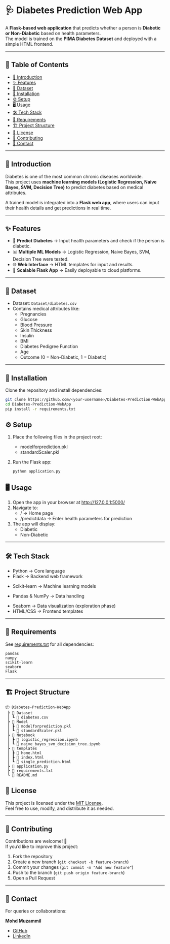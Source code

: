 # 🩺 Diabetes Prediction Web App  

A **Flask-based web application** that predicts whether a person is **Diabetic or Non-Diabetic** based on health parameters.  
The model is trained on the **PIMA Diabetes Dataset** and deployed with a simple HTML frontend.  

---

## 📑 Table of Contents  

- [📖 Introduction](#-introduction)  
- [✨ Features](#-features)  
- [📂 Dataset](#-dataset)  
- [🚀 Installation](#-installation)  
- [⚙️ Setup](#️-setup)  
- [🖥️ Usage](#️-usage)  
- [🛠️ Tech Stack](#-tech-stack)  
- [📌 Requirements](#-requirements)  
- [🏗️ Project Structure](#️-project-structure)  
- [📄 License](#-license)  
- [🤝 Contributing](#-contributing)  
- [📧 Contact](#-contact)  

---

## 📖 Introduction  

Diabetes is one of the most common chronic diseases worldwide.  
This project uses **machine learning models (Logistic Regression, Naive Bayes, SVM, Decision Tree)** to predict diabetes based on medical attributes.  

A trained model is integrated into a **Flask web app**, where users can input their health details and get predictions in real time.  

---

## ✨ Features  

- 🧪 **Predict Diabetes** → Input health parameters and check if the person is diabetic.  
- 📊 **Multiple ML Models** → Logistic Regression, Naive Bayes, SVM, Decision Tree were tested.  
- 🌐 **Web Interface** → HTML templates for input and results.  
- 🔧 **Scalable Flask App** → Easily deployable to cloud platforms.  

---

## 📂 Dataset  

- Dataset: `Dataset/diabetes.csv`  
- Contains medical attributes like:  
  - Pregnancies  
  - Glucose  
  - Blood Pressure  
  - Skin Thickness  
  - Insulin  
  - BMI  
  - Diabetes Pedigree Function  
  - Age  
  - Outcome (0 = Non-Diabetic, 1 = Diabetic)  

---

## 🚀 Installation  

Clone the repository and install dependencies:  

```bash
git clone https://github.com/<your-username>/Diabetes-Prediction-WebApp.git
cd Diabetes-Prediction-WebApp
pip install -r requirements.txt
```

## ⚙️ Setup

1. Place the following files in the project root:
   * modelforprediction.pkl
   * standardScaler.pkl

2. Run the Flask app:
   ```text
   python application.py
   ```

## 🖥️ Usage

1. Open the app in your browser at http://127.0.0.1:5000/
2. Navigate to:
   * / → Home page
   * /predictdata → Enter health parameters for prediction 
3. The app will display:
   * Diabetic
   * Non-Diabetic
---

## 🛠️ Tech Stack

* Python → Core language
* Flask → Backend web framework
- Scikit-learn → Machine learning models
+ Pandas & NumPy → Data handling
* Seaborn → Data visualization (exploration phase)
* HTML/CSS → Frontend templates

---

## 📌 Requirements

See [requirements.txt](https://github.com/Mohd-Muzammil7052/Diabetes_Prediction_Ml/blob/main/requirements.txt) for all dependencies:

```text
pandas
numpy
scikit-learn
seaborn
Flask
```

---

## 🏗️ Project Structure  

```text
📦 Diabetes-Prediction-WebApp
 ┣ 📂 Dataset
 ┃ ┗ 📜 diabetes.csv
 ┣ 📂 Model
 ┃ ┣ 📜 modelforprediction.pkl
 ┃ ┗ 📜 standardScaler.pkl
 ┣ 📂 Notebook
 ┃ ┣ 📜 logistic_regression.ipynb
 ┃ ┗ 📜 naive_bayes_svm_decision_tree.ipynb
 ┣ 📂 templates
 ┃ ┣ 📜 home.html
 ┃ ┣ 📜 index.html
 ┃ ┗ 📜 single_prediction.html
 ┣ 📜 application.py
 ┣ 📜 requirements.txt
 ┗ 📜 README.md
```

## 📄 License  

This project is licensed under the [MIT License](https://opensource.org/license/mit).  
Feel free to use, modify, and distribute it as needed.

---

## 🤝 Contributing  

Contributions are welcome! 🎉  
If you’d like to improve this project:  

1. Fork the repository  
2. Create a new branch (`git checkout -b feature-branch`)  
3. Commit your changes (`git commit -m "Add new feature"`)  
4. Push to the branch (`git push origin feature-branch`)  
5. Open a Pull Request  

---

## 📧 Contact  

For queries or collaborations:  

**Mohd Muzammil**  
- [GitHub](https://github.com/Mohd-Muzammil7052)  
- [LinkedIn](https://www.linkedin.com/in/mohd-muzammil-109044290/) 
